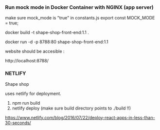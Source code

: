 



### Run mock mode in Docker Container with NGINX (app server)

make sure mock_mode is "true" in constants.js
export const MOCK_MODE = true;


docker build -t shape-shop-front-end:1.1 .

docker run -d -p 8788:80 shape-shop-front-end:1.1 

website should be accesible :

http://localhost:8788/


### NETLIFY


Shape shop

uses netlify for deployment.

1. npm run build
2. netlify deploy (make sure build directory points to ./build   !!)





https://www.netlify.com/blog/2016/07/22/deploy-react-apps-in-less-than-30-seconds/






